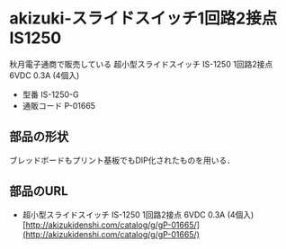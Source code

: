 # akizuki-スライドスイッチ1回路2接点IS1250
秋月電子通商で販売している
超小型スライドスイッチ IS-1250 1回路2接点 6VDC 0.3A (4個入)
* 型番 IS-1250-G
* 通販コード P-01665

## 部品の形状
ブレッドボードもプリント基板でもDIP化されたものを用いる．

## 部品のURL
* 超小型スライドスイッチ IS-1250 1回路2接点 6VDC 0.3A (4個入) [http://akizukidenshi.com/catalog/g/gP-01665/](http://akizukidenshi.com/catalog/g/gP-01665/)

